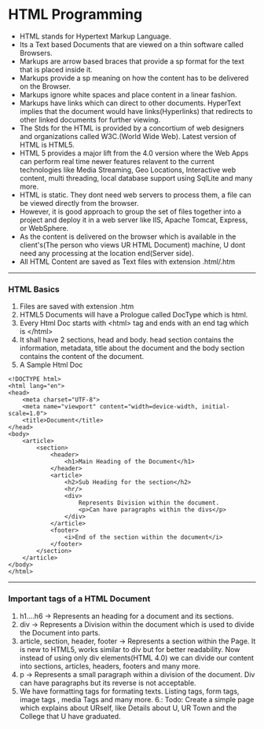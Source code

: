 # HTML Programming
- HTML stands for Hypertext Markup Language.
- Its a Text based Documents that are viewed on a thin software called Browsers. 
- Markups are arrow based braces that provide a sp format for the text that is placed inside it. 
- Markups provide a sp meaning on how the content has to be delivered on the Browser. 
- Markups ignore white spaces and place content in a linear fashion. 
- Markups have links which can direct to other documents. HyperText implies that the document would have links(Hyperlinks) that redirects to other linked documents for further viewing. 
- The Stds for the HTML is provided by a concortium of web designers and organizations called W3C.(World Wide Web). Latest version of HTML is HTML5.
- HTML 5 provides a major lift from the 4.0 version where the Web Apps can perform real time newer features relavent to the current technologies like Media Streaming, Geo Locations, Interactive web content, multi threading, local database support using SqlLite and many more.
- HTML is static. They dont need web servers to process them, a file can be viewed directly from the browser. 
- However, it is good approach to group the set of files together into a project and deploy it in a web server like IIS, Apache Tomcat, Express,  or WebSphere.
- As the content is delivered on the browser which is available in the client's(The person who views UR HTML Document) machine, U dont need any processing at the location end(Server side). 
- All HTML Content are saved as Text files with extension .html/.htm
--------------------------------------------------------------------
### HTML Basics
1. Files are saved with extension .htm
2. HTML5 Documents will have a Prologue called DocType which is html. 
3. Every Html Doc starts with &lt;html&gt; tag and ends with an end tag which is &lt;/html&gt; 
4. It shall have 2 sections, head and body. head section contains the information, metadata, title about the document and the body section contains the content of the document.  
5. A Sample Html Doc
```
<!DOCTYPE html>
<html lang="en">
<head>
    <meta charset="UTF-8">
    <meta name="viewport" content="width=device-width, initial-scale=1.0">
    <title>Document</title>
</head>
<body>
    <article>
        <section>
            <header>
                <h1>Main Heading of the Document</h1>
            </header>
            <article>
                <h2>Sub Heading for the section</h2>
                <hr/>
                <div>
                    Represents Division within the document. 
                    <p>Can have paragraphs within the divs</p>
                </div>
            </article>
            <footer>
                <i>End of the section within the document</i>
            </footer>
        </section>
    </article>
</body>
</html>
```

---------------------------------------------------------------------
### Important tags of a HTML Document
1. h1....h6 -> Represents an heading for a document and its sections.
2. div -> Represents a Division within the document which is used to divide the Document into parts. 
3. article, section, header, footer -> Represents a section within the Page. It is new to HTML5, works similar to div but for better readability. Now instead of using only div elements(HTML 4.0) we can divide our content into sections, articles, headers, footers and many more. 
4. p -> Represents a small paragraph within a division of the document. Div can have paragraphs but its reverse is not acceptable.
5. We have formatting tags for formating texts. Listing tags, form tags, image tags , media Tags and many more.
6.: Todo: Create a simple page which explains about URself, like Details about U, UR Town and the College that U have graduated. 


